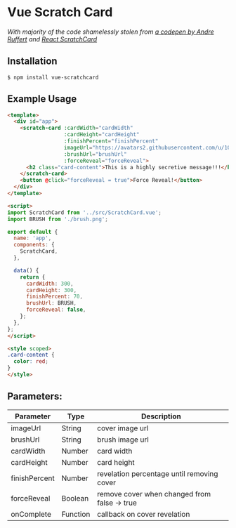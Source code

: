 # Vue Scratch Card

*With majority of the code shamelessly stolen from [a codepen by Andre Ruffert](https://codepen.io/andreruffert/pen/pvqly) and [React ScratchCard](https://github.com/aleksik/react-scratchcard)*

## Installation

```
$ npm install vue-scratchcard
```

## Example Usage

```html
<template>
  <div id="app">
    <scratch-card :cardWidth="cardWidth"
                  :cardHeight="cardHeight"
                  :finishPercent="finishPercent"
                  imageUrl="https://avatars2.githubusercontent.com/u/1077546?s=460&v=4"
                  :brushUrl="brushUrl"
                  :forceReveal="forceReveal">
      <h2 class="card-content">This is a highly secretive message!!!</h2>
    </scratch-card>
    <button @click="forceReveal = true">Force Reveal!</button>
  </div>
</template>

<script>
import ScratchCard from '../src/ScratchCard.vue';
import BRUSH from './brush.png';

export default {
  name: 'app',
  components: {
    ScratchCard,
  },

  data() {
    return {
      cardWidth: 300,
      cardHeight: 300,
      finishPercent: 70,
      brushUrl: BRUSH,
      forceReveal: false,
    };
  },
};
</script>

<style scoped>
.card-content {
  color: red;
}
</style>
```

## Parameters:

| Parameter     | Type     | Description
|---------------|----------|------------
| imageUrl      | String   | cover image url
| brushUrl      | String   | brush image url
| cardWidth     | Number   | card width
| cardHeight    | Number   | card height
| finishPercent | Number   | revelation percentage until removing cover
| forceReveal   | Boolean  | remove cover when changed from false -> true
| onComplete    | Function | callback on cover revelation